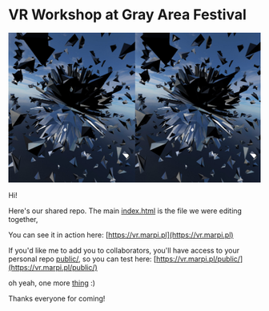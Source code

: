 # VR Workshop at Gray Area Festival

![the sphere thingy](assets/image.jpg)

Hi!

Here's our shared repo.
The main [index.html](index.html) is the file we were editing together,

You can see it in action here: [https://vr.marpi.pl](https://vr.marpi.pl)

If you'd like me to add you to collaborators, you'll have access to your personal repo [public/](public/),
so you can test here: [https://vr.marpi.pl/public/](https://vr.marpi.pl/public/)

oh yeah, one more [thing](https://vr.marpi.pl/public/everyone) :)

Thanks everyone for coming!
